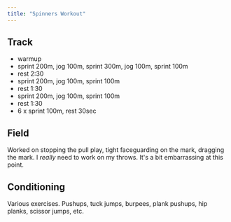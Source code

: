 ```yaml
---
title: "Spinners Workout"
---
```


## Track 

- warmup
- sprint 200m, jog 100m, sprint 300m, jog 100m, sprint 100m
- rest 2:30
- sprint 200m, jog 100m, sprint 100m
- rest 1:30
- sprint 200m, jog 100m, sprint 100m
- rest 1:30
- 6 x sprint 100m, rest 30sec

## Field

Worked on stopping the pull play, tight faceguarding on the mark, dragging the mark. I *really* need to work on my throws. It's a bit embarrassing at this point. 

## Conditioning 

Various exercises. Pushups, tuck jumps, burpees, plank pushups, hip planks, scissor jumps, etc. 